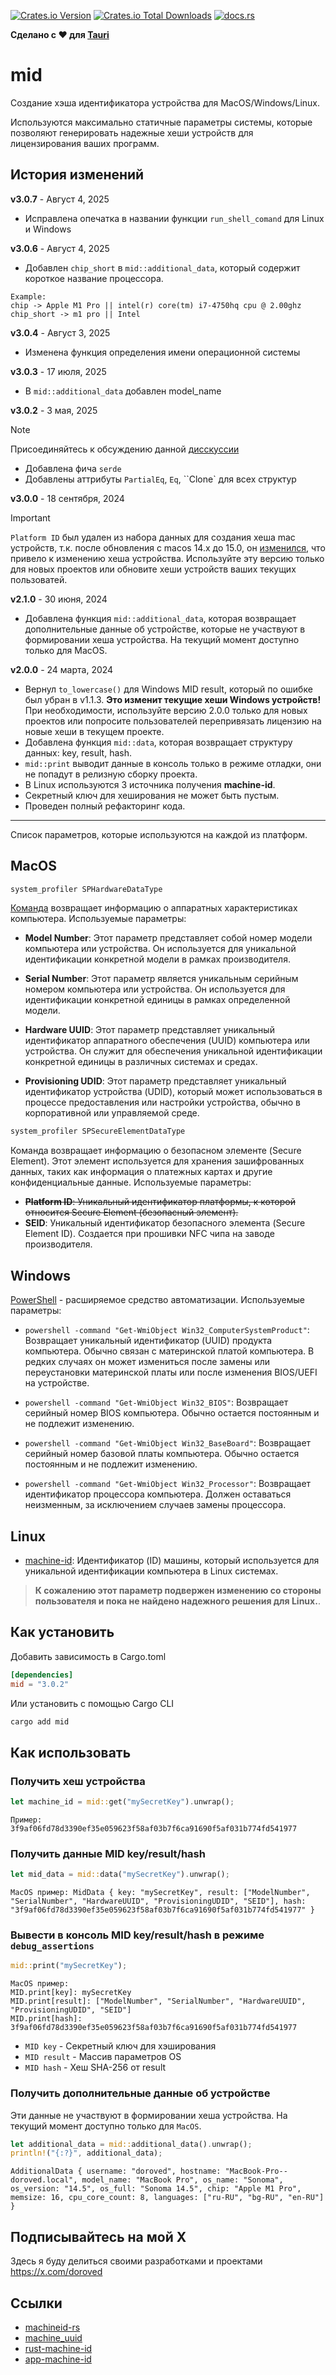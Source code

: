 [![Crates.io Version](https://img.shields.io/crates/v/mid)](https://crates.io/crates/mid)
[![Crates.io Total Downloads](https://img.shields.io/crates/d/mid?style=flat&color=white)](https://crates.io/crates/mid)
[![docs.rs](https://img.shields.io/docsrs/mid?style=flat&color=orange)](https://docs.rs/mid)

**Сделано с ❤️ для [Tauri](https://tauri.app)**

# mid

Создание хэша идентификатора устройства для MacOS/Windows/Linux.

Используются максимально статичные параметры системы, которые позволяют генерировать надежные хеши устройств для лицензирования ваших программ.

## История изменений

**v3.0.7** - Август 4, 2025
- Исправлена опечатка в названии функции `run_shell_comand` для Linux и Windows

**v3.0.6** - Август 4, 2025
- Добавлен `chip_short` в `mid::additional_data`, который содержит короткое название процессора.
```
Example:
chip -> Apple M1 Pro || intel(r) core(tm) i7-4750hq cpu @ 2.00ghz
chip_short -> m1 pro || Intel
```

**v3.0.4** - Август 3, 2025
- Изменена функция определения имени операционной системы

**v3.0.3** - 17 июля, 2025
- В `mid::additional_data` добавлен model_name

**v3.0.2** - 3 мая, 2025

> [!NOTE]
> Присоединяйтесь к обсуждению данной [дисскуссии](https://github.com/doroved/mid/discussions/5)

- Добавлена фича `serde`
- Добавлены аттрибуты `PartialEq`, `Eq`, ``Clone` для всех структур

**v3.0.0** - 18 сентября, 2024

> [!IMPORTANT]
> `Platform ID` был удален из набора данных для создания хеша mac устройств, т.к. после обновления с macos 14.x до 15.0, он [изменился](https://github.com/doroved/mid/blob/d2587cc51f5bf406df7f84ba420e84942b022e23/src/macos.rs#L25), что привело к изменению хеша устройства. Используйте эту версию только для новых проектов или обновите хеши устройств ваших текущих пользоватей.

**v2.1.0** - 30 июня, 2024

- Добавлена функция `mid::additional_data`, которая возвращает дополнительные данные об устройстве, которые не участвуют в формировании хеша устройства. На текущий момент доступно только для MacOS.

**v2.0.0** - 24 марта, 2024

- Вернул `to_lowercase()` для Windows MID result, который по ошибке был убран в v1.1.3. **Это изменит текущие хеши Windows устройств!** При необходимости, используйте версию 2.0.0 только для новых проектов или попросите пользователей перепривязать лицензию на новые хеши в текущем проекте.
- Добавлена функция `mid::data`, которая возвращает структуру данных: key, result, hash.
- `mid::print` выводит данные в консоль только в режиме отладки, они не попадут в релизную сборку проекта.
- В Linux используются 3 источника получения **machine-id**.
- Секретный ключ для хеширования не может быть пустым.
- Проведен полный рефакторинг кода.

---

Список параметров, которые используются на каждой из платформ.

## MacOS

```bash
system_profiler SPHardwareDataType
```

[Команда](https://ss64.com/osx/system_profiler.html) возвращает информацию о аппаратных характеристиках компьютера. Используемые параметры:

- **Model Number**: Этот параметр представляет собой номер модели компьютера или устройства. Он используется для уникальной идентификации конкретной модели в рамках производителя.

- **Serial Number**: Этот параметр является уникальным серийным номером компьютера или устройства. Он используется для идентификации конкретной единицы в рамках определенной модели.

- **Hardware UUID**: Этот параметр представляет уникальный идентификатор аппаратного обеспечения (UUID) компьютера или устройства. Он служит для обеспечения уникальной идентификации конкретной единицы в различных системах и средах.

- **Provisioning UDID**: Этот параметр представляет уникальный идентификатор устройства (UDID), который может использоваться в процессе предоставления или настройки устройства, обычно в корпоративной или управляемой среде.

```bash
system_profiler SPSecureElementDataType
```

Команда возвращает информацию о безопасном элементе (Secure Element). Этот элемент используется для хранения зашифрованных данных, таких как информация о платежных картах и другие конфиденциальные данные. Используемые параметры:

- ~~**Platform ID**: Уникальный идентификатор платформы, к которой относится Secure Element (безопасный элемент).~~
- **SEID**: Уникальный идентификатор безопасного элемента (Secure Element ID). Создается при прошивки NFC чипа на заводе производителя.

## Windows

[PowerShell](https://ru.wikipedia.org/wiki/PowerShell) - расширяемое средство автоматизации. Используемые параметры:

- `powershell -command "Get-WmiObject Win32_ComputerSystemProduct"`: Возвращает уникальный идентификатор (UUID) продукта компьютера. Обычно связан с материнской платой компьютера. В редких случаях он может измениться после замены или переустановки материнской платы или после изменения BIOS/UEFI на устройстве.

- `powershell -command "Get-WmiObject Win32_BIOS"`: Возвращает серийный номер BIOS компьютера. Обычно остается постоянным и не подлежит изменению.

- `powershell -command "Get-WmiObject Win32_BaseBoard"`: Возвращает серийный номер базовой платы компьютера. Обычно остается постоянным и не подлежит изменению.

- `powershell -command "Get-WmiObject Win32_Processor"`: Возвращает идентификатор процессора компьютера. Должен оставаться неизменным, за исключением случаев замены процессора.

## Linux

- [machine-id](https://man7.org/linux/man-pages/man5/machine-id.5.html): Идентификатор (ID) машины, который используется для уникальной идентификации компьютера в Linux системах.

> **К сожалению этот параметр подвержен изменению со стороны пользователя и пока не найдено надежного решения для Linux.**.

## Как установить

Добавить зависимость в Cargo.toml

```toml
[dependencies]
mid = "3.0.2"
```

Или установить с помощью Cargo CLI

```bash
cargo add mid
```

## Как использовать

### Получить хеш устройства

```rust
let machine_id = mid::get("mySecretKey").unwrap();
```

```
Пример: 3f9af06fd78d3390ef35e059623f58af03b7f6ca91690f5af031b774fd541977
```

### Получить данные MID key/result/hash

```rust
let mid_data = mid::data("mySecretKey").unwrap();
```

```
MacOS пример: MidData { key: "mySecretKey", result: ["ModelNumber", "SerialNumber", "HardwareUUID", "ProvisioningUDID", "SEID"], hash: "3f9af06fd78d3390ef35e059623f58af03b7f6ca91690f5af031b774fd541977" }
```

### Вывести в консоль MID key/result/hash в режиме `debug_assertions`

```rust
mid::print("mySecretKey");
```

```
MacOS пример:
MID.print[key]: mySecretKey
MID.print[result]: ["ModelNumber", "SerialNumber", "HardwareUUID", "ProvisioningUDID", "SEID"]
MID.print[hash]: 3f9af06fd78d3390ef35e059623f58af03b7f6ca91690f5af031b774fd541977
```

- `MID key` - Секретный ключ для хэширования
- `MID result` - Массив параметров OS
- `MID hash` - Хеш SHA-256 от result

### Получить дополнительные данные об устройстве

Эти данные не участвуют в формировании хеша устройства. На текущий момент доступно только для `MacOS`.

```rust
let additional_data = mid::additional_data().unwrap();
println!("{:?}", additional_data);
```

```
AdditionalData { username: "doroved", hostname: "MacBook-Pro--doroved.local", model_name: "MacBook Pro", os_name: "Sonoma", os_version: "14.5", os_full: "Sonoma 14.5", chip: "Apple M1 Pro", memsize: 16, cpu_core_count: 8, languages: ["ru-RU", "bg-RU", "en-RU"] }
```

## Подписывайтесь на мой Х

Здесь я буду делиться своими разработками и проектами
https://x.com/doroved

## Ссылки

- [machineid-rs](https://github.com/Taptiive/machineid-rs)
- [machine_uuid](https://github.com/choicesourcing/machine_uuid)
- [rust-machine-id](https://github.com/mathstuf/rust-machine-id)
- [app-machine-id](https://github.com/d-k-bo/app-machine-id)
